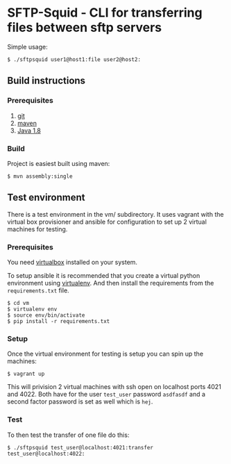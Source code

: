 SFTP-Squid - CLI for transferring files between sftp servers
============================================================

Simple usage:

    $ ./sftpsquid user1@host1:file user2@host2:


Build instructions
------------------

### Prerequisites

1. [git](http://git-scm.com/book/en/v2/Getting-Started-Installing-Git)
2. [maven](https://maven.apache.org/)
3. [Java 1.8](http://www.oracle.com/technetwork/java/javase/downloads/index.html)

### Build

Project is easiest built using maven:

    $ mvn assembly:single


Test environment
----------------

There is a test environment in the vm/ subdirectory. It uses vagrant with the
virtual box provisioner and ansible for configuration to set up 2 virtual
machines for testing.

### Prerequisites

You need [virtualbox](https://www.virtualbox.org/) installed on your system.

To setup ansible it is recommended that you create a virtual python environment
using [virtualenv](https://virtualenv.pypa.io/en/latest/). And then install the
requirements from the `requirements.txt` file.

    $ cd vm
    $ virtualenv env
    $ source env/bin/activate
    $ pip install -r requirements.txt

### Setup

Once the virtual environment for testing is setup you can spin up the machines:

    $ vagrant up

This will privision 2 virtual machines with ssh open on localhost ports 4021
and 4022. Both have for the user `test_user` password `asdfasdf` and a second
factor password is set as well which is `hej`.

### Test

To then test the transfer of one file do this:

    $ ./sftpsquid test_user@localhost:4021:transfer test_user@localhost:4022:
